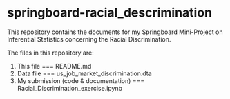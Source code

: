 # springboard-racial_descrimination

This repository contains the documents for my Springboard Mini-Project on Inferential Statistics concerning the Racial Discrimination.

The files in this repository are:
1. This file === README.md
2. Data file === us_job_market_discrimination.dta
3. My submission (code & documentation) === Racial_Discrimination_exercise.ipynb
